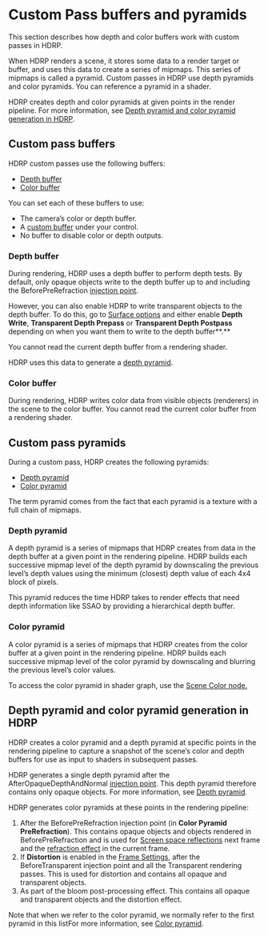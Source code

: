 # Custom Pass buffers and pyramids

This section describes how depth and color buffers work with custom passes in HDRP.

When HDRP renders a scene, it stores some data to a render target or buffer, and uses this data to create a series of mipmaps. This series of mipmaps is called a pyramid. Custom passes in HDRP use depth pyramids and color pyramids. You can reference a pyramid in a shader.

HDRP creates depth and color pyramids at given points in the render pipeline. For more information, see [Depth pyramid and color pyramid generation in HDRP](#Custom-Pass-pyramid-generation).

<a name="Custom-Pass-buffers"></a>

## Custom pass buffers

HDRP custom passes use the following buffers:

- [Depth buffer](#Custom-Pass-depth-buffer)
- [Color buffer](#Custom-Pass-color-buffer)

You can set each of these buffers to use:

- The camera’s color or depth buffer.
- A [custom buffer](Custom-Pass-Creating.md#using-a-custom-buffer-format) under your control.
- No buffer to disable color or depth outputs.

<a name="Custom-Pass-depth-buffer"></a>

### Depth buffer

During rendering, HDRP uses a depth buffer to perform depth tests. By default, only opaque objects write to the depth buffer up to and including the BeforePreRefraction [injection point](Custom-Pass-Injection-Points.md).

However, you can also enable HDRP to write transparent objects to the depth buffer. To do this, go to [Surface options](https://docs.unity3d.com/Packages/com.unity.render-pipelines.high-definition@10.4/manual/Lit-Shader.html) and either enable **Depth Write**, **Transparent Depth Prepass** or **Transparent Depth Postpass** depending on when you want them to write to the depth buffer**.**

You cannot read the current depth buffer from a rendering shader.

HDRP uses this data to generate a [depth pyramid](#Custom-Pass-depth-pyramid).

<a name="Custom-Pass-color-buffer"></a>

### Color buffer

During rendering, HDRP writes color data from visible objects (renderers) in the scene to the color buffer. You cannot read the current color buffer from a rendering shader.

<a name="Custom-Pass-buffers-pyramids"></a>

## Custom pass pyramids

During a custom pass, HDRP creates the following pyramids:

- [Depth pyramid](#Custom-Pass-depth-pyramid)
- [Color pyramid](#Custom-Pass-color-pyramid)

The term pyramid comes from the fact that each pyramid is a texture with a full chain of mipmaps.

<a name="Custom-Pass-depth-pyramid"></a>

### Depth pyramid

A depth pyramid is a series of mipmaps that HDRP creates from data in the depth buffer at a given point in the rendering pipeline. HDRP builds each successive mipmap level of the depth pyramid by downscaling the previous level’s depth values using the minimum (closest) depth value of each 4x4 block of pixels.

This pyramid reduces the time HDRP takes to render effects that need depth information like SSAO by providing a hierarchical depth buffer.

<a name="Custom-Pass-color-pyramid"></a>

### Color pyramid

A color pyramid is a series of mipmaps that HDRP creates from the color buffer at a given point in the rendering pipeline. HDRP builds each successive mipmap level of the color pyramid by downscaling and blurring the previous level’s color values.

To access the color pyramid in shader graph, use the [Scene Color node.](https://docs.unity3d.com/Packages/com.unity.shadergraph@11.0/manual/Scene-Color-Node.html?q=scene)

<a name="Custom-Pass-pyramid-generation"></a>

## Depth pyramid and color pyramid generation in HDRP

HDRP creates a color pyramid and a depth pyramid at specific points in the rendering pipeline to capture a snapshot of the scene’s color and depth buffers for use as input to shaders in subsequent passes.

HDRP generates a single depth pyramid after the AfterOpaqueDepthAndNormal [injection point](Custom-Pass-Injection-Points.md). This depth pyramid therefore contains only opaque objects. For more information, see [Depth pyramid](#Custom-Pass-depth-pyramid).

HDRP generates color pyramids at these points in the rendering pipeline:

1. After the BeforePreRefraction injection point (in **Color Pyramid PreRefraction**). This contains opaque objects and objects rendered in BeforePreRefraction and is used for [Screen space reflections](Reflection-in-HDRP#ScreenSpaceReflection) next frame and the [refraction effect](Refraction-in-HDRP.md) in the current frame.
2. If **Distortion** is enabled in the [Frame Settings](https://docs.unity3d.com/Packages/com.unity.render-pipelines.high-definition@10.4/manual/Frame-Settings.html), after the BeforeTransparent injection point and all the Transparent rendering passes. This is used for distortion and contains all opaque and transparent objects.
3. As part of the bloom post-processing effect. This contains all opaque and transparent objects and the distortion effect.

Note that when we refer to the color pyramid, we normally refer to the first pyramid in this listFor more information, see [Color pyramid](#Custom-Pass-color-pyramid).

